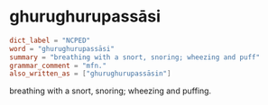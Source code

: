 # ghurughurupassāsi

``` toml
dict_label = "NCPED"
word = "ghurughurupassāsi"
summary = "breathing with a snort, snoring; wheezing and puff"
grammar_comment = "mfn."
also_written_as = ["ghurughurupassāsin"]
```

breathing with a snort, snoring; wheezing and puffing.

